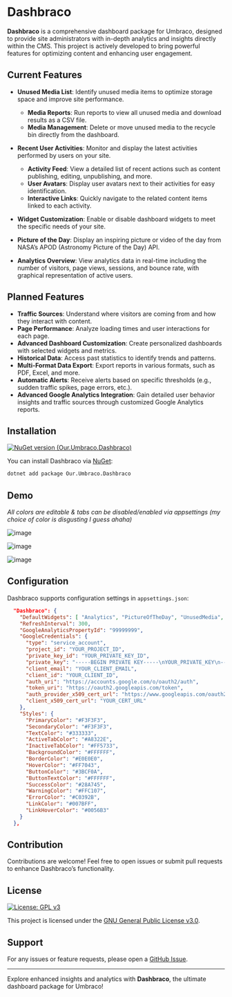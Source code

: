 
# Dashbraco

**Dashbraco** is a comprehensive dashboard package for Umbraco, designed to provide site administrators with in-depth analytics and insights directly within the CMS. This project is actively developed to bring powerful features for optimizing content and enhancing user engagement.

## Current Features

- **Unused Media List**: Identify unused media items to optimize storage space and improve site performance.
  - **Media Reports**: Run reports to view all unused media and download results as a CSV file.
  - **Media Management**: Delete or move unused media to the recycle bin directly from the dashboard.

- **Recent User Activities**: Monitor and display the latest activities performed by users on your site.      
  - **Activity Feed**: View a detailed list of recent actions such as content publishing, editing, unpublishing, and more.
  - **User Avatars**: Display user avatars next to their activities for easy identification.
  - **Interactive Links**: Quickly navigate to the related content items linked to each activity.

- **Widget Customization**: Enable or disable dashboard widgets to meet the specific needs of your site.
- **Picture of the Day**: Display an inspiring picture or video of the day from NASA’s APOD (Astronomy Picture of the Day) API.
- **Analytics Overview**: View analytics data in real-time including the number of visitors, page views, sessions, and bounce rate, with graphical representation of active users.

## Planned Features

- **Traffic Sources**: Understand where visitors are coming from and how they interact with content.
- **Page Performance**: Analyze loading times and user interactions for each page.
- **Advanced Dashboard Customization**: Create personalized dashboards with selected widgets and metrics.
- **Historical Data**: Access past statistics to identify trends and patterns.
- **Multi-Format Data Export**: Export reports in various formats, such as PDF, Excel, and more.
- **Automatic Alerts**: Receive alerts based on specific thresholds (e.g., sudden traffic spikes, page errors, etc.).
- **Advanced Google Analytics Integration**: Gain detailed user behavior insights and traffic sources through customized Google Analytics reports.

## Installation
[![NuGet version (Our.Umbraco.Dashbraco)](https://img.shields.io/nuget/v/Our.Umbraco.Dashbraco.svg?style=flat-square)](https://www.nuget.org/packages/Our.Umbraco.Dashbraco/)

You can install Dashbraco via [NuGet](https://www.nuget.org/packages/Our.Umbraco.Dashbraco/):

```bash
dotnet add package Our.Umbraco.Dashbraco
```



## Demo
_All colors are editable & tabs can be disabled/enabled via appsettings (my choice of color is disgusting I guess ahaha)_

![image](https://github.com/user-attachments/assets/74573ebb-7e67-43ac-86c3-180a9ea81d1b)


![image](https://github.com/user-attachments/assets/556209bc-ef0c-4ead-9041-c91d13cf9070)


![image](https://github.com/user-attachments/assets/5839fd20-346e-4645-802e-09388d6c8f1f)



## Configuration

Dashbraco supports configuration settings in `appsettings.json`:

```json
  "Dashbraco": {
    "DefaultWidgets": [ "Analytics", "PictureOfTheDay", "UnusedMedia", "EntriesActivites" ],
    "RefreshInterval": 300,
    "GoogleAnalyticsPropertyId": "99999999",
    "GoogleCredentials": {
      "type": "service_account",
      "project_id": "YOUR_PROJECT_ID",
      "private_key_id": "YOUR_PRIVATE_KEY_ID",
      "private_key": "-----BEGIN PRIVATE KEY-----\nYOUR_PRIVATE_KEY\n-----END PRIVATE KEY-----\n",
      "client_email": "YOUR_CLIENT_EMAIL",
      "client_id": "YOUR_CLIENT_ID",
      "auth_uri": "https://accounts.google.com/o/oauth2/auth",
      "token_uri": "https://oauth2.googleapis.com/token",
      "auth_provider_x509_cert_url": "https://www.googleapis.com/oauth2/v1/certs",
      "client_x509_cert_url": "YOUR_CERT_URL"
    },
    "Styles": {
      "PrimaryColor": "#F3F3F3",
      "SecondaryColor": "#F3F3F3",
      "TextColor": "#333333",
      "ActiveTabColor": "#A8322E",
      "InactiveTabColor": "#FF5733",
      "BackgroundColor": "#FFFFFF",
      "BorderColor": "#E0E0E0",
      "HoverColor": "#FF7043",
      "ButtonColor": "#3BCF0A",
      "ButtonTextColor": "#FFFFFF",
      "SuccessColor": "#28A745",
      "WarningColor": "#FFC107",
      "ErrorColor": "#C0392B",
      "LinkColor": "#007BFF",
      "LinkHoverColor": "#0056B3"
    }
  },
```


## Contribution

Contributions are welcome! Feel free to open issues or submit pull requests to enhance Dashbraco’s functionality.

## License
[![License: GPL v3](https://img.shields.io/badge/License-GPLv3-blue.svg)](https://www.gnu.org/licenses/gpl-3.0)

This project is licensed under the [GNU General Public License v3.0](LICENSE).

## Support

For any issues or feature requests, please open a [GitHub Issue](https://github.com/D0LBA3B/Dashbraco/issues).

---

Explore enhanced insights and analytics with **Dashbraco**, the ultimate dashboard package for Umbraco!
